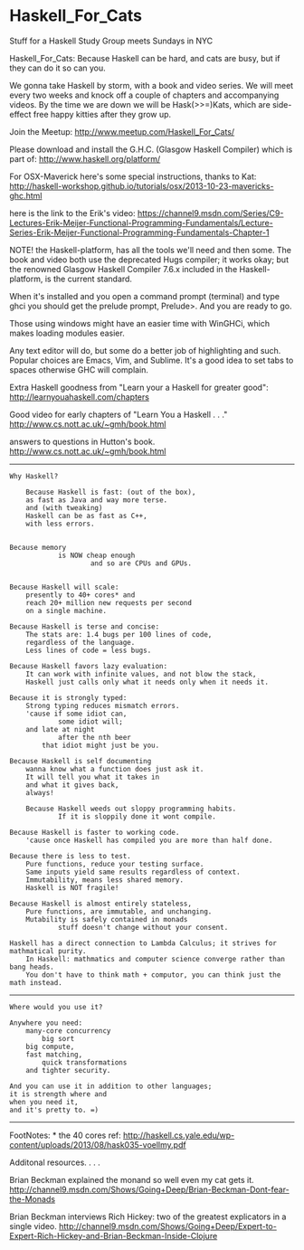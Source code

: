 Haskell_For_Cats
================

Stuff for a Haskell Study Group meets Sundays in NYC

Haskell_For_Cats:
Because Haskell can be hard, and cats are busy, but if they can do it so can you.   

We gonna take Haskell by storm, with a book and video series. 
We will meet every two weeks and knock off a couple of chapters and accompanying videos. 
By the time we are down we will be Hask(>>=)Kats, which are side-effect free happy kitties after they grow up. 

Join the Meetup:
http://www.meetup.com/Haskell_For_Cats/

Please download and install the G.H.C. (Glasgow Haskell Compiler) which is part of: 
http://www.haskell.org/platform/ 

For OSX-Maverick here's some special instructions, thanks to Kat: 
http://haskell-workshop.github.io/tutorials/osx/2013-10-23-mavericks-ghc.html  


here  is the link to the Erik's video:
https://channel9.msdn.com/Series/C9-Lectures-Erik-Meijer-Functional-Programming-Fundamentals/Lecture-Series-Erik-Meijer-Functional-Programming-Fundamentals-Chapter-1

NOTE! the Haskell-platform, has all the tools we'll need and then some. 
The book and video both use the deprecated Hugs compiler; it works okay; 
but the renowned Glasgow Haskell Compiler  7.6.x included in the Haskell-platform, 
is the current standard. 

When it's installed and you open a command prompt (terminal) and type ghci 
you should get the prelude prompt, Prelude>. 
And you are ready to go. 

Those using windows might have an easier time with WinGHCi, 
which makes loading modules easier. 

Any text editor will do, but some do a better job of highlighting and such. 
Popular choices are Emacs, Vim, and Sublime. 
It's a good idea to set tabs to spaces otherwise GHC will complain. 

 

Extra Haskell  goodness from "Learn your a Haskell for greater good": 
http://learnyouahaskell.com/chapters

Good video for early chapters of "Learn You a Haskell . . ." 
http://www.cs.nott.ac.uk/~gmh/book.html

answers to questions in Hutton's book.
http://www.cs.nott.ac.uk/~gmh/book.html

---------------------------------------------	

	Why Haskell? 

        Because Haskell is fast: (out of the box), 
		as fast as Java and way more terse.
		and (with tweaking) 
		Haskell can be as fast as C++, 
		with less errors.
	
	
	Because memory 
                is NOW cheap enough 
                        and so are CPUs and GPUs.
	
	
	Because Haskell will scale: 
		presently to 40+ cores* and 
		reach 20+ million new requests per second 
		on a single machine.
	
	Because Haskell is terse and concise: 
		The stats are: 1.4 bugs per 100 lines of code, 
		regardless of the language.
		Less lines of code = less bugs.
		
	Because Haskell favors lazy evaluation:
		It can work with infinite values, and not blow the stack, 
		Haskell just calls only what it needs only when it needs it.

	Because it is strongly typed:
		Strong typing reduces mismatch errors. 
		'cause if some idiot can, 
                some idiot will; 
		and late at night 
                after the nth beer 
			that idiot might just be you.
	
	Because Haskell is self documenting
		wanna know what a function does just ask it.
		It will tell you what it takes in 
		and what it gives back, 
		always!
	
        Because Haskell weeds out sloppy programming habits. 
                If it is sloppily done it wont compile.

	Because Haskell is faster to working code. 
		'cause once Haskell has compiled you are more than half done.

	Because there is less to test. 
		Pure functions, reduce your testing surface. 
		Same inputs yield same results regardless of context. 
		Immutability, means less shared memory. 
		Haskell is NOT fragile!  

	Because Haskell is almost entirely stateless, 
		Pure functions, are immutable, and unchanging.  
		Mutability is safely contained in monads 
                stuff doesn't change without your consent.
                 
	Haskell has a direct connection to Lambda Calculus; it strives for mathmatical purity. 
		In Haskell: mathmatics and computer science converge rather than bang heads.
		You don't have to think math + computor, you can think just the math instead. 

---------------------------
		
	Where would you use it?
	
	Anywhere you need: 
		many-core concurrency 
      		big sort
		big compute, 
		fast matching,
      		quick transformations
		and tighter security.
	
	And you can use it in addition to other languages; 
	it is strength where and 
	when you need it, 
	and it's pretty to. =) 
	 
-----------------------------
FootNotes: * the 40 cores ref: http://haskell.cs.yale.edu/wp-content/uploads/2013/08/hask035-voellmy.pdf

Additonal resources. . . .

Brian Beckman explained the monand so well even my cat gets it. 
http://channel9.msdn.com/Shows/Going+Deep/Brian-Beckman-Dont-fear-the-Monads

Brian Beckman interviews Rich Hickey: two of the greatest explicators in a single video.
http://channel9.msdn.com/Shows/Going+Deep/Expert-to-Expert-Rich-Hickey-and-Brian-Beckman-Inside-Clojure
